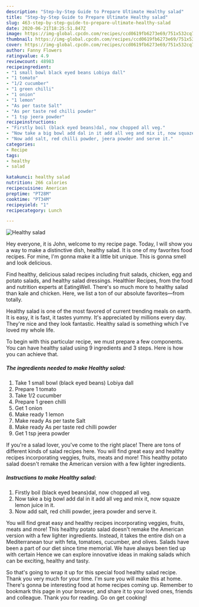 ```yaml
---
description: "Step-by-Step Guide to Prepare Ultimate Healthy salad"
title: "Step-by-Step Guide to Prepare Ultimate Healthy salad"
slug: 463-step-by-step-guide-to-prepare-ultimate-healthy-salad
date: 2020-06-21T18:25:51.847Z
image: https://img-global.cpcdn.com/recipes/ccd0619fb6273e69/751x532cq70/healthy-salad-recipe-main-photo.jpg
thumbnail: https://img-global.cpcdn.com/recipes/ccd0619fb6273e69/751x532cq70/healthy-salad-recipe-main-photo.jpg
cover: https://img-global.cpcdn.com/recipes/ccd0619fb6273e69/751x532cq70/healthy-salad-recipe-main-photo.jpg
author: Fanny Flowers
ratingvalue: 4.9
reviewcount: 48983
recipeingredient:
- "1 small bowl black eyed beans Lobiya dall"
- "1 tomato"
- "1/2 cucumber"
- "1 green chilli"
- "1 onion"
- "1 lemon"
- "As per taste Salt"
- "As per taste red chilli powder"
- "1 tsp jeera powder"
recipeinstructions:
- "Firstly boil (black eyed beans)dal, now chopped all veg."
- "Now take a big bowl add dal in it add all veg and mix it, now squaze lemon juice in it."
- "Now add salt, red chilli powder, jeera powder and serve it."
categories:
- Recipe
tags:
- healthy
- salad

katakunci: healthy salad 
nutrition: 266 calories
recipecuisine: American
preptime: "PT28M"
cooktime: "PT34M"
recipeyield: "1"
recipecategory: Lunch

---
```



![Healthy salad](https://img-global.cpcdn.com/recipes/ccd0619fb6273e69/751x532cq70/healthy-salad-recipe-main-photo.jpg)

Hey everyone, it is John, welcome to my recipe page. Today, I will show you a way to make a distinctive dish, healthy salad. It is one of my favorites food recipes. For mine, I'm gonna make it a little bit unique. This is gonna smell and look delicious.

Find healthy, delicious salad recipes including fruit salads, chicken, egg and potato salads, and healthy salad dressings. Healthier Recipes, from the food and nutrition experts at EatingWell. There&#39;s so much more to healthy salad than kale and chicken. Here, we list a ton of our absolute favorites—from totally.

Healthy salad is one of the most favored of current trending meals on earth. It is easy, it is fast, it tastes yummy. It's appreciated by millions every day. They're nice and they look fantastic. Healthy salad is something which I've loved my whole life.


To begin with this particular recipe, we must prepare a few components. You can have healthy salad using 9 ingredients and 3 steps. Here is how you can achieve that.

<!--inarticleads1-->

##### The ingredients needed to make Healthy salad:

1. Take 1 small bowl (black eyed beans) Lobiya dall
1. Prepare 1 tomato
1. Take 1/2 cucumber
1. Prepare 1 green chilli
1. Get 1 onion
1. Make ready 1 lemon
1. Make ready As per taste Salt
1. Make ready As per taste red chilli powder
1. Get 1 tsp jeera powder


If you&#39;re a salad lover, you&#39;ve come to the right place! There are tons of different kinds of salad recipes here. You will find great easy and healthy recipes incorporating veggies, fruits, meats and more! This healthy potato salad doesn&#39;t remake the American version with a few lighter ingredients. 

<!--inarticleads2-->

##### Instructions to make Healthy salad:

1. Firstly boil (black eyed beans)dal, now chopped all veg.
1. Now take a big bowl add dal in it add all veg and mix it, now squaze lemon juice in it.
1. Now add salt, red chilli powder, jeera powder and serve it.


You will find great easy and healthy recipes incorporating veggies, fruits, meats and more! This healthy potato salad doesn&#39;t remake the American version with a few lighter ingredients. Instead, it takes the entire dish on a Mediterranean tour with feta, tomatoes, cucumber, and olives. Salads have been a part of our diet since time memorial. We have always been tied up with certain Hence we can explore innovative ideas in making salads which can be exciting, healthy and tasty. 

So that's going to wrap it up for this special food healthy salad recipe. Thank you very much for your time. I'm sure you will make this at home. There's gonna be interesting food at home recipes coming up. Remember to bookmark this page in your browser, and share it to your loved ones, friends and colleague. Thank you for reading. Go on get cooking!
